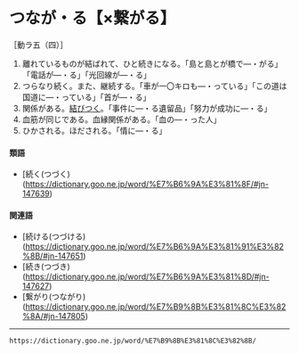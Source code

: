 # つなが・る【×繋がる】

［動ラ五（四）］
1.  離れているものが結ばれて、ひと続きになる。「島と島とが橋で―・がる」「電話が―・る」「光回線が―・る」
2.  つらなり続く。また、継続する。「車が一〇キロも―・っている」「この道は国道に―・っている」「首が―・る」
3.  関係がある。[結びつく](むすびつく（結び付く）)。「事件に―・る遺留品」「努力が成功に―・る」
4.  血筋が同じである。血縁関係がある。「血の―・った人」
5.  ひかされる。ほだされる。「情に―・る」
    

#### 類語

-   [続く(つづく)(https://dictionary.goo.ne.jp/word/%E7%B6%9A%E3%81%8F/#jn-147639)

#### 関連語

-   [続ける(つづける)(https://dictionary.goo.ne.jp/word/%E7%B6%9A%E3%81%91%E3%82%8B/#jn-147651)
-   [続き(つづき)(https://dictionary.goo.ne.jp/word/%E7%B6%9A%E3%81%8D/#jn-147627)
-   [繋がり(つながり)(https://dictionary.goo.ne.jp/word/%E7%B9%8B%E3%81%8C%E3%82%8A/#jn-147805)

---
`https://dictionary.goo.ne.jp/word/%E7%B9%8B%E3%81%8C%E3%82%8B/`